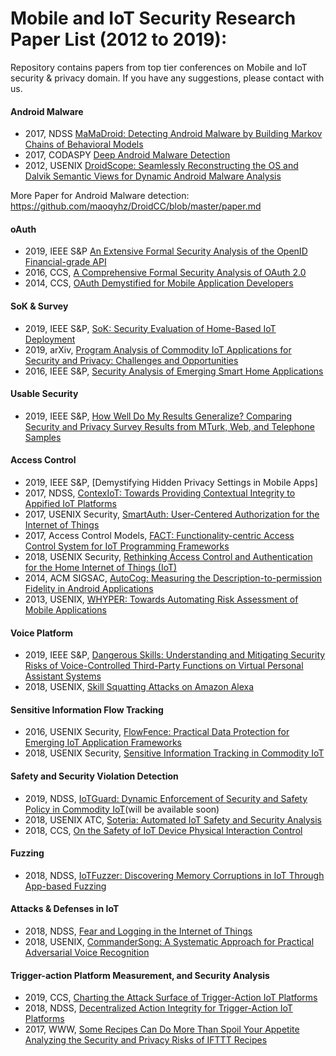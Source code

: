 # Mobile and IoT Security Research Paper List (2012 to 2019):
Repository contains papers from top tier conferences on Mobile and IoT security & privacy domain.
If you have any suggestions, please contact with us.


#### Android Malware
- 2017, NDSS [MaMaDroid: Detecting Android Malware by Building Markov Chains of Behavioral Models](https://www.ndss-symposium.org/wp-content/uploads/2017/09/ndss2017_03B-3_Mariconti_paper.pdf)
- 2017, CODASPY [Deep Android Malware Detection](https://adamdoupe.com/publications/deep-android-malware-detection-codaspy2017.pdf)
- 2012, USENIX [DroidScope: Seamlessly Reconstructing the OS and Dalvik Semantic Views for Dynamic Android Malware Analysis](http://www.cs.columbia.edu/~lierranli/coms6998-11Fall2012/papers/droidscope_usenixsec2012.pdf)

More Paper for Android Malware detection: https://github.com/maoqyhz/DroidCC/blob/master/paper.md

#### oAuth  
- 2019, IEEE S&P [An Extensive Formal Security Analysis of the OpenID Financial-grade API](https://sec.uni-stuttgart.de/_media/publications/FettHosseyniKuesters-FAPI-SP-2019.pdf)
- 2016, CCS, [A Comprehensive Formal Security Analysis of OAuth 2.0](https://sec.uni-stuttgart.de/_media/publications/FettKuestersSchmitz-CCS-2016.pdf)
- 2014, CCS, [OAuth Demystified for Mobile Application Developers](https://dl.acm.org/citation.cfm?id=2660323)


#### SoK & Survey
- 2019, IEEE S&P, [SoK: Security Evaluation of Home-Based IoT Deployment](https://alrawi.github.io/static/papers/alrawi_sok_sp19.pdf)
- 2019, arXiv, [Program Analysis of Commodity IoT Applications for Security and Privacy: Challenges and Opportunities](https://arxiv.org/pdf/1809.06962.pdf)
- 2016, IEEE S&P, [Security Analysis of Emerging Smart Home Applications](http://iotsecurity.eecs.umich.edu/img/Fernandes_SmartThingsSP16.pdf)


#### Usable Security
- 2019, IEEE S&P, [How Well Do My Results Generalize? Comparing Security and Privacy Survey Results from MTurk, Web, and Telephone Samples](https://seankross.com/ssp-2019/redmiles-kross-mazurek-ssp-2019.pdf)


#### Access Control 
- 2019, IEEE S&P, [Demystifying Hidden Privacy Settings in Mobile Apps]
- 2017, NDSS, [ContexIoT: Towards Providing Contextual Integrity to Appified IoT Platforms](https://amir.rahmati.com/dl/ndss17/ContexIoT_NDSS17.pdf) 
- 2017, USENIX Security, [SmartAuth: User-Centered Authorization for the Internet of Things](https://www.usenix.org/system/files/conference/usenixsecurity17/sec17-tian.pdf)
- 2017, Access Control Models, [FACT: Functionality-centric Access Control System for IoT Programming Frameworks](http://www.corelab.or.kr/Pubs/sacmat17_fact.pdf)
- 2018, USENIX Security, [Rethinking Access Control and Authentication for the Home Internet of Things (IoT)](https://www.usenix.org/system/files/conference/usenixsecurity18/sec18-he.pdf)
- 2014, ACM SIGSAC, [AutoCog: Measuring the Description-to-permission Fidelity in Android Applications](https://dl.acm.org/citation.cfm?id=2660287)
- 2013, USENIX, [WHYPER: Towards Automating Risk Assessment of Mobile Applications](http://youngwei.com/pdf/WHYPER.pdf)


#### Voice Platform
- 2019, IEEE S&P, [Dangerous Skills: Understanding and Mitigating Security Risks of Voice-Controlled Third-Party Functions on Virtual Personal Assistant Systems](https://pdfs.semanticscholar.org/9785/5989936ed45485f15e470f8c70a8a3a1e93c.pdf)
- 2018, USENIX, [Skill Squatting Attacks on Amazon Alexa](https://www.usenix.org/system/files/conference/usenixsecurity18/sec18-kumar.pdf)


#### Sensitive Information Flow Tracking
- 2016, USENIX Security, [FlowFence: Practical Data Protection for Emerging IoT Application Frameworks](https://www.usenix.org/system/files/conference/usenixsecurity16/sec16_paper_fernandes.pdf)
- 2018, USENIX Security, [Sensitive Information Tracking in Commodity IoT](https://www.usenix.org/system/files/conference/usenixsecurity18/sec18-celik.pdf)


#### Safety and Security Violation Detection 
- 2019, NDSS, [IoTGuard: Dynamic Enforcement of Security and Safety Policy in Commodity IoT](https://github.com/Beerkay/IoTResearch)(will be available soon)
- 2018, USENIX ATC, [Soteria: Automated IoT Safety and Security Analysis](https://www.usenix.org/system/files/conference/atc18/atc18-celik.pdf)
- 2018, CCS, [On the Safety of IoT Device Physical Interaction Control](https://wding.people.clemson.edu/papers/ccs-2018iotmon.pdf)

#### Fuzzing
- 2018, NDSS, [IoTFuzzer: Discovering Memory Corruptions in IoT Through App-based Fuzzing](http://web.cse.ohio-state.edu/~lin.3021/file/NDSS18b.pdf)


#### Attacks & Defenses in IoT 
- 2018, NDSS, [Fear and Logging in the Internet of Things](http://seclab.illinois.edu/wp-content/uploads/2017/12/wang2018fear.pdf)
- 2018, USENIX, [CommanderSong: A Systematic Approach for Practical Adversarial Voice Recognition](https://www.usenix.org/system/files/conference/usenixsecurity18/sec18-yuan.pdf)


#### Trigger-action Platform Measurement, and Security Analysis
- 2019, CCS, [Charting the Attack Surface of Trigger-Action IoT Platforms]()
- 2018, NDSS, [Decentralized Action Integrity for Trigger-Action IoT Platforms](http://earlence.com/assets/papers/dtap_ndss18.pdf) 
- 2017, WWW, [Some Recipes Can Do More Than Spoil Your Appetite Analyzing the Security and Privacy Risks of IFTTT Recipes](http://www.andrew.cmu.edu/user/liminjia/research/papers/ifttt-info-flows-www2017.pdf)





